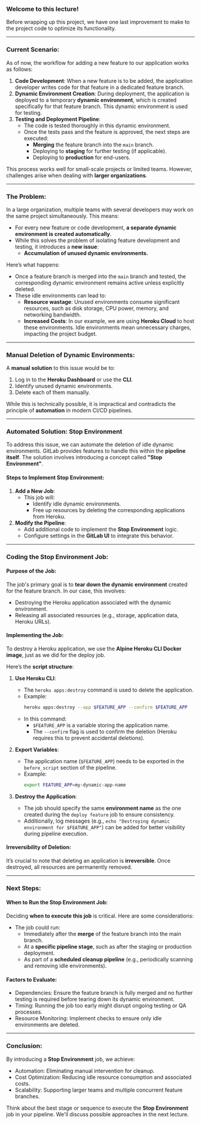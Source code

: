 ### Welcome to this lecture!

Before wrapping up this project, we have one last improvement to make to the project code to optimize its functionality.

---

### Current Scenario:

As of now, the workflow for adding a new feature to our application works as follows:
1. **Code Development**: When a new feature is to be added, the application developer writes code for that feature in a dedicated feature branch.
2. **Dynamic Environment Creation**: During deployment, the application is deployed to a temporary **dynamic environment**, which is created specifically for that feature branch. This dynamic environment is used for testing.
3. **Testing and Deployment Pipeline**:
   - The code is tested thoroughly in this dynamic environment.
   - Once the tests pass and the feature is approved, the next steps are executed:
     - **Merging** the feature branch into the `main` branch.
     - Deploying to **staging** for further testing (if applicable).
     - Deploying to **production** for end-users.

This process works well for small-scale projects or limited teams. However, challenges arise when dealing with **larger organizations**.

---

### The Problem:

In a large organization, multiple teams with several developers may work on the same project simultaneously. This means:
- For every new feature or code development, **a separate dynamic environment is created automatically**.
- While this solves the problem of isolating feature development and testing, it introduces a **new issue**: 
  - **Accumulation of unused dynamic environments.**

Here’s what happens:
- Once a feature branch is merged into the `main` branch and tested, the corresponding dynamic environment remains active unless explicitly deleted.
- These idle environments can lead to:
  - **Resource wastage**: Unused environments consume significant resources, such as disk storage, CPU power, memory, and networking bandwidth.
  - **Increased Costs**: In our example, we are using **Heroku Cloud** to host these environments. Idle environments mean unnecessary charges, impacting the project budget.

---

### Manual Deletion of Dynamic Environments:

A **manual solution** to this issue would be to:
1. Log in to the **Heroku Dashboard** or use the **CLI**.
2. Identify unused dynamic environments.
3. Delete each of them manually.

While this is technically possible, it is impractical and contradicts the principle of **automation** in modern CI/CD pipelines.

---

### Automated Solution: Stop Environment

To address this issue, we can automate the deletion of idle dynamic environments. GitLab provides features to handle this within the **pipeline itself**. The solution involves introducing a concept called **"Stop Environment"**.

#### Steps to Implement Stop Environment:
1. **Add a New Job**:
   - This job will:
     - Identify idle dynamic environments.
     - Free up resources by deleting the corresponding applications from Heroku.
2. **Modify the Pipeline**:
   - Add additional code to implement the **Stop Environment** logic.
   - Configure settings in the **GitLab UI** to integrate this behavior.

---

### Coding the Stop Environment Job:

#### Purpose of the Job:
The job's primary goal is to **tear down the dynamic environment** created for the feature branch. In our case, this involves:
- Destroying the Heroku application associated with the dynamic environment.
- Releasing all associated resources (e.g., storage, application data, Heroku URLs).

#### Implementing the Job:

To destroy a Heroku application, we use the **Alpine Heroku CLI Docker image**, just as we did for the deploy job.

Here’s the **script structure**:

1. **Use Heroku CLI**:
   - The `heroku apps:destroy` command is used to delete the application.
   - Example:
     ```bash
     heroku apps:destroy --app $FEATURE_APP --confirm $FEATURE_APP
     ```
   - In this command:
     - `$FEATURE_APP` is a variable storing the application name.
     - The `--confirm` flag is used to confirm the deletion (Heroku requires this to prevent accidental deletions).

2. **Export Variables**:
   - The application name (`$FEATURE_APP`) needs to be exported in the `before_script` section of the pipeline.
   - Example:
     ```bash
     export FEATURE_APP=my-dynamic-app-name
     ```

3. **Destroy the Application**:
   - The job should specify the same **environment name** as the one created during the `deploy feature` job to ensure consistency.
   - Additionally, log messages (e.g., `echo "Destroying dynamic environment for $FEATURE_APP"`) can be added for better visibility during pipeline execution.

#### Irreversibility of Deletion:
It’s crucial to note that deleting an application is **irreversible**. Once destroyed, all resources are permanently removed.

---

### Next Steps:

#### When to Run the Stop Environment Job:
Deciding **when to execute this job** is critical. Here are some considerations:
- The job could run:
  - Immediately after the **merge** of the feature branch into the main branch.
  - At a **specific pipeline stage**, such as after the staging or production deployment.
  - As part of a **scheduled cleanup pipeline** (e.g., periodically scanning and removing idle environments).

#### Factors to Evaluate:
- Dependencies: Ensure the feature branch is fully merged and no further testing is required before tearing down its dynamic environment.
- Timing: Running the job too early might disrupt ongoing testing or QA processes.
- Resource Monitoring: Implement checks to ensure only idle environments are deleted.

---

### Conclusion:

By introducing a **Stop Environment** job, we achieve:
- Automation: Eliminating manual intervention for cleanup.
- Cost Optimization: Reducing idle resource consumption and associated costs.
- Scalability: Supporting larger teams and multiple concurrent feature branches.

Think about the best stage or sequence to execute the **Stop Environment** job in your pipeline. We'll discuss possible approaches in the next lecture.